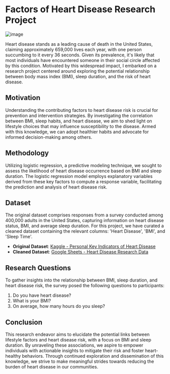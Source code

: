 # Factors of Heart Disease Research Project

![image](https://github.com/mmattos2000/FactorsofHeartDisease/assets/99051624/5532f2bd-21b0-4ace-9f68-387fa3ed58f5)


Heart disease stands as a leading cause of death in the United States, claiming approximately 659,000 lives each year, with one person succumbing to it every 36 seconds. Given its prevalence, it's likely that most individuals have encountered someone in their social circle affected by this condition. Motivated by this widespread impact, I embarked on a research project centered around exploring the potential relationship between body mass index (BMI), sleep duration, and the risk of heart disease.

## Motivation
Understanding the contributing factors to heart disease risk is crucial for prevention and intervention strategies. By investigating the correlation between BMI, sleep habits, and heart disease, we aim to shed light on lifestyle choices that may influence susceptibility to the disease. Armed with this knowledge, we can adopt healthier habits and advocate for informed decision-making among others.

## Methodology
Utilizing logistic regression, a predictive modeling technique, we sought to assess the likelihood of heart disease occurrence based on BMI and sleep duration. The logistic regression model employs explanatory variables derived from these key factors to compute a response variable, facilitating the prediction and analysis of heart disease risk.

## Dataset
The original dataset comprises responses from a survey conducted among 400,000 adults in the United States, capturing information on heart disease status, BMI, and average sleep duration. For this project, we have curated a cleaned dataset containing the relevant columns: 'Heart Disease', 'BMI', and 'Sleep Time'.

- **Original Dataset**: [Kaggle - Personal Key Indicators of Heart Disease](https://www.kaggle.com/datasets/kamilpytlak/personal-key-indicators-of-heart-disease)
- **Cleaned Dataset**: [Google Sheets - Heart Disease Research Data](https://docs.google.com/spreadsheets/d/1S8l53VDxbnpeuWB-tze9_HD5m9x4UVErm5c-ppX-hJI/edit#gid=0)

## Research Questions
To gather insights into the relationship between BMI, sleep duration, and heart disease risk, the survey posed the following questions to participants:

1. Do you have heart disease?
2. What is your BMI?
3. On average, how many hours do you sleep?

## Conclusion
This research endeavor aims to elucidate the potential links between lifestyle factors and heart disease risk, with a focus on BMI and sleep duration. By unraveling these associations, we aspire to empower individuals with actionable insights to mitigate their risk and foster heart-healthy behaviors. Through continued exploration and dissemination of this knowledge, we strive to make meaningful strides towards reducing the burden of heart disease in our communities.
